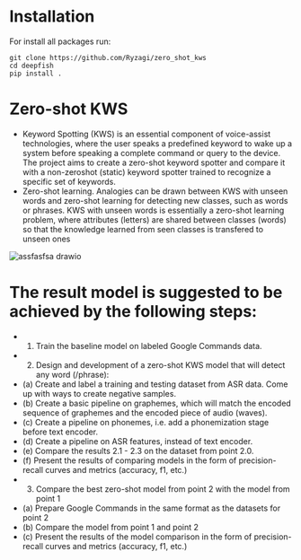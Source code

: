# Installation
For install all packages run:
```
git clone https://github.com/Ryzagi/zero_shot_kws
cd deepfish
pip install .
```

# Zero-shot KWS
* Keyword Spotting (KWS) is an essential component of voice-assist technologies, where the user
speaks a predefined keyword to wake up a system
before speaking a complete command or query to
the device. The project aims to create a zero-shot
keyword spotter and compare it with a non-zeroshot (static) keyword spotter trained to recognize
a specific set of keywords.
* Zero-shot learning. Analogies can be drawn between KWS
with unseen words and zero-shot learning for detecting
new classes, such as words or phrases. KWS with unseen
words is essentially a zero-shot learning problem, where
attributes (letters) are shared between classes (words) so
that the knowledge learned from seen classes is transfered
to unseen ones

![assfasfsa drawio](https://user-images.githubusercontent.com/56489328/207005539-d2939f30-63fa-423a-abeb-e4cfcb306bbe.png)

# The result model is suggested to be achieved by the following steps:
* 1. Train the baseline model on labeled Google Commands
data.
* 2. Design and development of a zero-shot KWS model
that will detect any word (/phrase):
* (a) Create and label a training and testing dataset
from ASR data. Come up with ways to create
negative samples.
* (b) Create a basic pipeline on graphemes, which will
match the encoded sequence of graphemes and
the encoded piece of audio (waves).
* (c) Create a pipeline on phonemes, i.e. add a phonemization stage before text encoder.
* (d) Create a pipeline on ASR features, instead of text
encoder.
* (e) Compare the results 2.1 - 2.3 on the dataset from
point 2.0.
* (f) Present the results of comparing models in the
form of precision-recall curves and metrics (accuracy, f1, etc.)
* 3. Compare the best zero-shot model from point 2 with
the model from point 1
* (a) Prepare Google Commands in the same format as
the datasets for point 2
* (b) Compare the model from point 1 and point 2
* (c) Present the results of the model comparison in
the form of precision-recall curves and metrics
(accuracy, f1, etc.)
